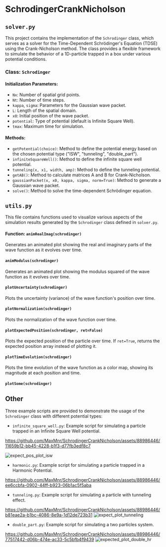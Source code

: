 # SchrodingerCrankNicholson

## `solver.py`
This project contains the implementation of the `Schrodinger` class, which serves as a solver for the Time-Dependent Schrödinger's Equation (TDSE) using the Crank-Nicholson method. The class provides a flexible framework to simulate the behavior of a 1D-particle trapped in a box under various potential conditions.

### Class: `Schrodinger`

#### Initialization Parameters:
- `Nx`: Number of spatial grid points.
- `Nt`: Number of time steps.
- `kappa`, `sigma`: Parameters for the Gaussian wave packet.
- `L`: Length of the spatial domain.
- `x0`: Initial position of the wave packet.
- `potential`: Type of potential (default is Infinite Square Well).
- `tmax`: Maximum time for simulation.

#### Methods:
- `getPotential(choice)`: Method to define the potential energy based on the chosen potential type ("ISW", "tunneling", "double_part").
- `infiniteSquareWell()`: Method to define the infinite square well potential.
- `tunneling(x, x1, width, amp)`: Method to define the tunneling potential.
- `getAB()`: Method to calculate matrices A and B for Crank-Nicholson.
- `gaussianPacket(x, x0, kappa, sigma, norm=True)`: Method to generate a Gaussian wave packet.
- `solve()`: Method to solve the time-dependent Schrödinger equation.

## `utils.py`

This file contains functions used to visualize various aspects of the simulation results generated by the `Schrodinger` class defined in `solver.py`.

#### Function: `animRealImag(schrodinger)`

Generates an animated plot showing the real and imaginary parts of the wave function as it evolves over time.

#### `animModulus(schrodinger)`

Generates an animated plot showing the modulus squared of the wave function as it evolves over time.

####  `plotUncertainty(schrodinger)`

Plots the uncertainty (variance) of the wave function's position over time.

#### `plotNormalization(schrodinger)`

Plots the normalization of the wave function over time.

#### `plotExpectedPosition(schrodinger, ret=False)`

Plots the expected position of the particle over time. If `ret=True`, returns the expected position array instead of plotting it.

#### `plotTimeEvolution(schrodinger)`

Plots the time evolution of the wave function as a color map, showing its magnitude at each position and time.

#### `plotSome(schrodinger)`

## Other

Three example scripts are provided to demonstrate the usage of the `Schrodinger` class with different potential types:
- `infinite_square_well.py`: Example script for simulating a particle trapped in an Infinite Square Well potential.

https://github.com/MaxMnr/SchrodingerCrankNicholson/assets/88986446/11659b12-bb45-4228-b1f3-d77fb3edf8c7

![expect_pos_plot_isw](https://github.com/MaxMnr/SchrodingerCrankNicholson/assets/88986446/32da3db1-a22a-4162-a3be-2f31ac7a57e6)

  
- `harmonic.py`: Example script for simulating a particle trapped in a Harmonic Potential.

https://github.com/MaxMnr/SchrodingerCrankNicholson/assets/88986446/ee6ccbfa-0902-44ff-b923-06b1ac5f5aba

- `tunneling.py`: Example script for simulating a particle with tunneling effect.
  

https://github.com/MaxMnr/SchrodingerCrankNicholson/assets/88986446/b81eae2a-b1bc-4086-8e9a-1d12de723b31
![expect_plot_tunneling](https://github.com/MaxMnr/SchrodingerCrankNicholson/assets/88986446/f790a43a-d72d-4968-a88f-f0e77ff6acb3)


- `double_part.py`: Example script for simulating a two particles system.

https://github.com/MaxMnr/SchrodingerCrankNicholson/assets/88986446/77517442-d06b-474e-ac33-5c5bfb4f9439
![expected_plot_double_hr](https://github.com/MaxMnr/SchrodingerCrankNicholson/assets/88986446/fcb573e5-e390-483b-8138-dab9a2e1e192)





